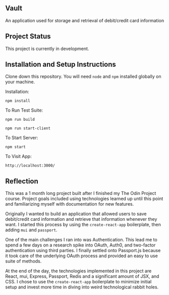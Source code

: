 ## Vault

An application used for storage and retrieval of debit/credit card information

## Project Status

This project is currently in development.

## Installation and Setup Instructions

Clone down this repository. You will need `node` and `npm` installed globally on your machine.  

Installation:

`npm install`

To Run Test Suite:

`npm run build`

`npm run start-client`

To Start Server:

`npm start`

To Visit App:

`http://localhost:3000/`

## Reflection

This was a 1 month long project built after I finished my The Odin Project course. Project goals included using technologies learned up until this point and familiarizing myself with documentation for new features.  

Originally I wanted to build an application that allowed users to save debit/credit card information and retrieve that information whenever they want. I started this process by using the `create-react-app` boilerplate, then adding `mui` and `passport`.  

One of the main challenges I ran into was Authentication. This lead me to spend a few days on a research spike into OAuth, Auth0, and two-factor authentication using third parties. I finally settled onto Passport.js because it took care of the underlying OAuth process and provided an easy to use suite of methods.

At the end of the day, the technologies implemented in this project are React, mui, Express, Passport, Redis and a significant amount of JSX, and CSS. I chose to use the `create-react-app` boilerplate to minimize initial setup and invest more time in diving into weird technological rabbit holes.
